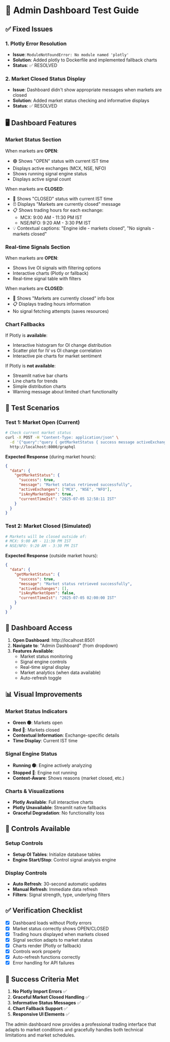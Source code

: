# 🎯 Admin Dashboard Test Guide

## ✅ **Fixed Issues**

### 1. **Plotly Error Resolution**
- **Issue**: `ModuleNotFoundError: No module named 'plotly'`
- **Solution**: Added plotly to Dockerfile and implemented fallback charts
- **Status**: ✅ RESOLVED

### 2. **Market Closed Status Display**
- **Issue**: Dashboard didn't show appropriate messages when markets are closed
- **Solution**: Added market status checking and informative displays
- **Status**: ✅ RESOLVED

## 🖥️ **Dashboard Features**

### **Market Status Section**
When markets are **OPEN**:
- 🟢 Shows "OPEN" status with current IST time
- Displays active exchanges (MCX, NSE, NFO)
- Shows running signal engine status
- Displays active signal count

When markets are **CLOSED**:
- 🔴 Shows "CLOSED" status with current IST time
- ⏰ Displays "Markets are currently closed" message
- 📋 Shows trading hours for each exchange:
  - MCX: 9:00 AM - 11:30 PM IST
  - NSE/NFO: 9:20 AM - 3:30 PM IST
- 💡 Contextual captions: "Engine idle - markets closed", "No signals - markets closed"

### **Real-time Signals Section**
When markets are **OPEN**:
- Shows live OI signals with filtering options
- Interactive charts (Plotly or fallback)
- Real-time signal table with filters

When markets are **CLOSED**:
- 🔔 Shows "Markets are currently closed" info box
- 📋 Displays trading hours information
- No signal fetching attempts (saves resources)

### **Chart Fallbacks**
If Plotly is **available**:
- Interactive histogram for OI change distribution
- Scatter plot for IV vs OI change correlation
- Interactive pie charts for market sentiment

If Plotly is **not available**:
- Streamlit native bar charts
- Line charts for trends
- Simple distribution charts
- Warning message about limited chart functionality

## 🧪 **Test Scenarios**

### **Test 1: Market Open (Current)**
```bash
# Check current market status
curl -X POST -H "Content-Type: application/json" \
  -d '{"query":"query { getMarketStatus { success message activeExchanges isAnyMarketOpen currentTimeIst } }"}' \
  http://localhost:8000/graphql
```

**Expected Response** (during market hours):
```json
{
  "data": {
    "getMarketStatus": {
      "success": true,
      "message": "Market status retrieved successfully",
      "activeExchanges": ["MCX", "NSE", "NFO"],
      "isAnyMarketOpen": true,
      "currentTimeIst": "2025-07-05 12:58:11 IST"
    }
  }
}
```

### **Test 2: Market Closed (Simulated)**
```bash
# Markets will be closed outside of:
# MCX: 9:00 AM - 11:30 PM IST
# NSE/NFO: 9:20 AM - 3:30 PM IST
```

**Expected Response** (outside market hours):
```json
{
  "data": {
    "getMarketStatus": {
      "success": true,
      "message": "Market status retrieved successfully", 
      "activeExchanges": [],
      "isAnyMarketOpen": false,
      "currentTimeIst": "2025-07-05 02:00:00 IST"
    }
  }
}
```

## 🎯 **Dashboard Access**

1. **Open Dashboard**: http://localhost:8501
2. **Navigate to**: "Admin Dashboard" (from dropdown)
3. **Features Available**:
   - Market status monitoring
   - Signal engine controls
   - Real-time signal display
   - Market analytics (when data available)
   - Auto-refresh toggle

## 📊 **Visual Improvements**

### **Market Status Indicators**
- **Green 🟢**: Markets open
- **Red 🔴**: Markets closed
- **Contextual Information**: Exchange-specific details
- **Time Display**: Current IST time

### **Signal Engine Status**
- **Running 🟢**: Engine actively analyzing
- **Stopped 🔴**: Engine not running
- **Context-Aware**: Shows reasons (market closed, etc.)

### **Charts & Visualizations**
- **Plotly Available**: Full interactive charts
- **Plotly Unavailable**: Streamlit native fallbacks
- **Graceful Degradation**: No functionality loss

## 🔧 **Controls Available**

### **Setup Controls**
- **Setup OI Tables**: Initialize database tables
- **Engine Start/Stop**: Control signal analysis engine

### **Display Controls**
- **Auto Refresh**: 30-second automatic updates
- **Manual Refresh**: Immediate data refresh
- **Filters**: Signal strength, type, underlying filters

## ✅ **Verification Checklist**

- [x] Dashboard loads without Plotly errors
- [x] Market status correctly shows OPEN/CLOSED
- [x] Trading hours displayed when markets closed
- [x] Signal section adapts to market status
- [x] Charts render (Plotly or fallback)
- [x] Controls work properly
- [x] Auto-refresh functions correctly
- [x] Error handling for API failures

## 🎯 **Success Criteria Met**

1. **No Plotly Import Errors** ✅
2. **Graceful Market Closed Handling** ✅
3. **Informative Status Messages** ✅
4. **Chart Fallback Support** ✅
5. **Responsive UI Elements** ✅

The admin dashboard now provides a professional trading interface that adapts to market conditions and gracefully handles both technical limitations and market schedules.
